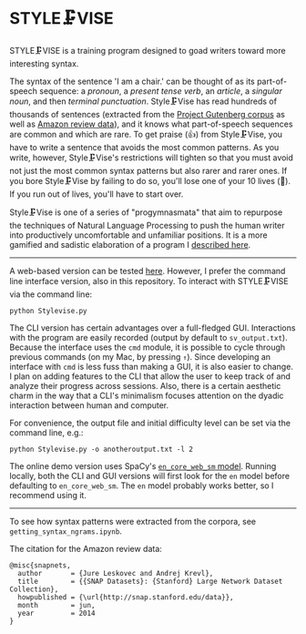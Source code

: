# STYLE🗜VISE 

STYLE🗜VISE is a training program designed to goad writers toward more interesting syntax.  

The syntax of the sentence 'I am a chair.' can be thought of as its part-of-speech sequence: a *pronoun*, a *present tense verb*, an *article*, a *singular noun*, and then *terminal punctuation*.  Style🗜Vise has read hundreds of thousands of sentences (extracted from the [Project Gutenberg corpus](https://www.gutenberg.org/) as well as [Amazon review data](https://snap.stanford.edu/data/web-Amazon.html)), and it knows what part-of-speech sequences are common and which are rare. To get praise (👍) from Style🗜Vise, you have to write a sentence that avoids the most common patterns. As you write, however, Style🗜Vise's restrictions will tighten so that you must avoid not just the most common syntax patterns but also rarer and rarer ones. If you bore Style🗜Vise by failing to do so, you'll lose one of your 10 lives (💖). If you run out of lives, you'll have to start over. 

Style🗜Vise is one of a series of "progymnasmata" that aim to repurpose the techniques of Natural Language Processing to push the human writer into productively uncomfortable and unfamiliar positions.  It is a more gamified and sadistic elaboration of a program I [described here](http://computationalcreativity.net/iccc2019/assets/iccc_proceedings_2019.pdf#page=15).

***

A web-based version can be tested [here](https://stylevise.herokuapp.com/). However, I prefer the command line interface version, also in this repository. To interact with STYLE🗜VISE via the command line:

    python Stylevise.py

The CLI version has certain advantages over a full-fledged GUI.  Interactions with the program are easily recorded (output by default to `sv_output.txt`).  Because the interface uses the `cmd` module, it is possible to cycle through previous commands (on my Mac, by pressing `↑`). Since developing an interface with `cmd` is less fuss than making a GUI, it is also easier to change. I plan on adding features to the CLI that allow the user to keep track of and analyze their progress across sessions. Also, there is a certain aesthetic charm in the way that a CLI's minimalism focuses attention on the dyadic interaction between human and computer. 

For convenience, the output file and initial difficulty level can be set via the command line, e.g.:

    python Stylevise.py -o anotheroutput.txt -l 2 


The online demo version uses SpaCy's [`en_core_web_sm` model](https://spacy.io/usage/models).  Running locally, both the CLI and GUI versions will first look for the `en` model before defaulting to `en_core_web_sm`.  The `en` model probably works better, so I recommend using it. 

***

To see how syntax patterns were extracted from the corpora, see `getting_syntax_ngrams.ipynb`.

The citation for the Amazon review data:


    @misc{snapnets,
      author       = {Jure Leskovec and Andrej Krevl},
      title        = {{SNAP Datasets}: {Stanford} Large Network Dataset Collection},
      howpublished = {\url{http://snap.stanford.edu/data}},
      month        = jun,
      year         = 2014
    }



